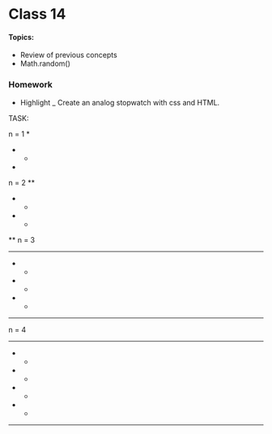 # Class 14

#### Topics: 
- Review of previous concepts
- Math.random()

### Homework
- Highlight 
_ Create an analog stopwatch with css and HTML.

TASK:

n = 1
 *
* *
 *
n = 2
  **
 *  *
 *  *
  **
n = 3
   ***   
  *   *
  *   *
  *   *
   ***
n = 4
   ****   
  *    *
  *    *
  *    *
  *    * 
   ****

